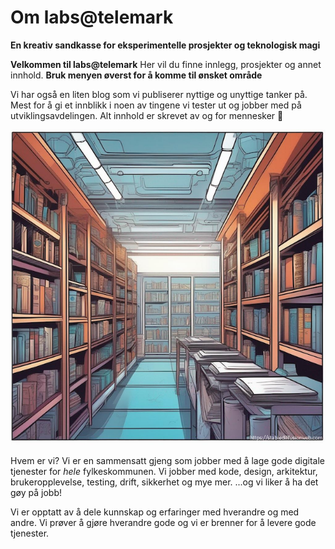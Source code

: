 # Om labs@telemark

**En kreativ sandkasse for eksperimentelle prosjekter og teknologisk magi**

**Velkommen til labs@telemark** Her vil du finne innlegg, prosjekter og annet innhold. **Bruk menyen øverst for å komme til ønsket område**

Vi har også en liten blog som vi publiserer nyttige og unyttige tanker på. Mest for å gi et innblikk i noen av tingene vi tester ut og jobber med på utviklingsavdelingen. Alt innhold er skrevet av og for mennesker 🤩

![Dokumentasjonsbiblioteket](./images/techlib1.png)

Hvem er vi? Vi er en sammensatt gjeng som jobber med å lage gode digitale tjenester for *hele* fylkeskommunen. Vi jobber med kode, design, arkitektur, brukeropplevelse, testing, drift, sikkerhet og mye mer. ...og vi liker å ha det gøy på jobb!

Vi er opptatt av å dele kunnskap og erfaringer med hverandre og med andre. Vi prøver å gjøre hverandre gode og vi er brenner for å levere gode tjenester.
